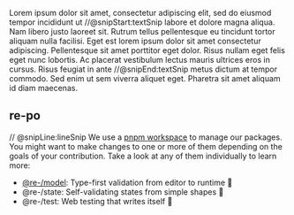 Lorem ipsum dolor sit amet, consectetur adipiscing elit, sed do eiusmod tempor incididunt ut
//@snipStart:textSnip
labore et dolore magna aliqua. Nam libero justo laoreet sit. Rutrum tellus pellentesque eu tincidunt tortor aliquam nulla facilisi. Eget est lorem ipsum dolor sit amet consectetur adipiscing. Pellentesque sit amet porttitor eget dolor. Risus nullam eget felis eget nunc lobortis. Ac placerat vestibulum lectus mauris ultrices eros in cursus. Risus feugiat in ante
//@snipEnd:textSnip
metus dictum at tempor commodo. Sed enim ut sem viverra aliquet eget. Pharetra sit amet aliquam id diam maecenas.

## re-po

// @snipLine:lineSnip
We use a [pnpm workspace](https://pnpm.io/workspaces) to manage our packages. You might want to make changes to one or more of them depending on the goals of your contribution. Take a
look at any of them individually to learn more:

-   [@re-/model](@re-/model): Type-first validation from editor to runtime 🧬
-   @re-/state: Self-validating states from simple shapes 🧮
-   @re-/test: Web testing that writes itself 🤖
